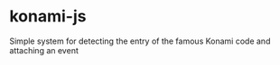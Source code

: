 konami-js
=========

Simple system for detecting the entry of the famous Konami code and attaching an event